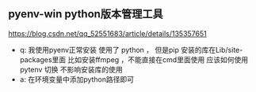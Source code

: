 ## pyenv-win  python版本管理工具

https://blog.csdn.net/qq_52551683/article/details/135357651  

- q: 我使用pyenv正常安装 使用了 python ， 但是pip 安装的库在Lib/site-packages里面 比如安装ffmpeg ，不能直接在cmd里面使用 应该如何使用pytenv 切换 不影响安装库的使用
- a: 在环境变量中添加python路径即可